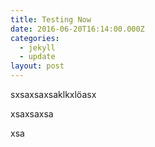 ```yaml
---
title: Testing Now
date: 2016-06-20T16:14:00.000Z
categories:
  - jekyll
  - update
layout: post
---
```



sxsaxsaxsaklkxlöasx



xsaxsaxsa



xsa